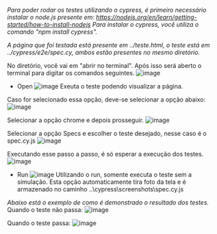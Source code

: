 *Para poder rodar os testes utilizando o cypress, é primeiro necessário instalar o node.js presente em: https://nodejs.org/en/learn/getting-started/how-to-install-nodejs*
*Para instalar o cypress, você utiliza o comando "npm install cypress".*

*A página que foi testada está presente em ../teste.html, o teste está em ../cypress/e2e/spec.cy, ambos estão presentes no mesmo diretório.*

No diretório, você vai em "abrir no terminal". Após isso será aberto o terminal para digitar os comandos seguintes.
![image](https://github.com/user-attachments/assets/15a7b4ab-79bf-4ffd-840a-cbda54c3253b)

- Open
![image](https://github.com/user-attachments/assets/53c0e2ed-f4a3-494d-8aa2-589e9f7e0f5a)
Exeuta o teste podendo visualizar a página. 

Caso for selecionado essa opção, deve-se selecionar a opção abaixo:
![image](https://github.com/user-attachments/assets/f9edf441-f3f6-4771-8881-a9b7f7a2d4c6)

Selecionar a opção chrome e depois prosseguir.
![image](https://github.com/user-attachments/assets/0e6a9249-d609-4f62-982b-c798ac7cfbd9)

Selecionar a opção Specs e escolher o teste desejado, nesse caso é o spec.cy.js
![image](https://github.com/user-attachments/assets/baf357c9-edc1-4221-958d-ab0a3dc87400)

Executando esse passo a passo, é só esperar a execução dos testes.
![image](https://github.com/user-attachments/assets/5ada95d8-9dd8-421c-b025-af829e2ddd72)


- Run
![image](https://github.com/user-attachments/assets/041b5e44-4819-47a1-8a22-4c7ffb334007)
Utilizando o run, somente executa o teste sem a simulação. Esta opção automaticamente tira foto da tela e é armazenado no caminho ..\cypress\screenshots\spec.cy.js


*Abaixo está o exemplo de como é demonstrado o resultado dos testes.*
Quando o teste não passa:
![image](https://github.com/user-attachments/assets/fcac19f0-e38f-4c96-9ad8-bf069aa28aca)

Quando o teste passa:
![image](https://github.com/user-attachments/assets/8f67e2fb-1793-47a9-9570-875c96a07c8b)
